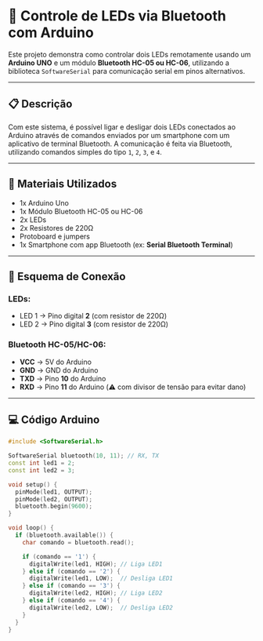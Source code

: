 # 🔌 Controle de LEDs via Bluetooth com Arduino

Este projeto demonstra como controlar dois LEDs remotamente usando um **Arduino UNO** e um módulo **Bluetooth HC-05 ou HC-06**, utilizando a biblioteca `SoftwareSerial` para comunicação serial em pinos alternativos.

---

## 📋 Descrição

Com este sistema, é possível ligar e desligar dois LEDs conectados ao Arduino através de comandos enviados por um smartphone com um aplicativo de terminal Bluetooth. A comunicação é feita via Bluetooth, utilizando comandos simples do tipo `1`, `2`, `3`, e `4`.

---

## 🧰 Materiais Utilizados

- 1x Arduino Uno  
- 1x Módulo Bluetooth HC-05 ou HC-06  
- 2x LEDs  
- 2x Resistores de 220Ω  
- Protoboard e jumpers  
- 1x Smartphone com app Bluetooth (ex: **Serial Bluetooth Terminal**)

---

## 🧠 Esquema de Conexão

### LEDs:
- LED 1 → Pino digital **2** (com resistor de 220Ω)
- LED 2 → Pino digital **3** (com resistor de 220Ω)

### Bluetooth HC-05/HC-06:
- **VCC** → 5V do Arduino  
- **GND** → GND do Arduino  
- **TXD** → Pino **10** do Arduino  
- **RXD** → Pino **11** do Arduino (⚠️ com divisor de tensão para evitar dano)

---

## 💻 Código Arduino

```cpp
#include <SoftwareSerial.h>

SoftwareSerial bluetooth(10, 11); // RX, TX
const int led1 = 2;
const int led2 = 3;

void setup() {
  pinMode(led1, OUTPUT);
  pinMode(led2, OUTPUT);
  bluetooth.begin(9600); 
}

void loop() {
  if (bluetooth.available()) {
    char comando = bluetooth.read();   

    if (comando == '1') {
      digitalWrite(led1, HIGH); // Liga LED1
    } else if (comando == '2') {
      digitalWrite(led1, LOW);  // Desliga LED1
    } else if (comando == '3') {
      digitalWrite(led2, HIGH); // Liga LED2
    } else if (comando == '4') {
      digitalWrite(led2, LOW);  // Desliga LED2
    }
  }
}
